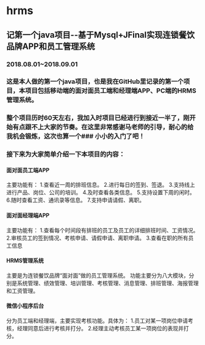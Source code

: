 # hrms
## 记第一个java项目--基于Mysql+JFinal实现连锁餐饮品牌APP和员工管理系统
### 2018.08.01~2018.09.01
### 这是本人做的第一个java项目，也是我在GitHub里记录的第一个项目，本项目包括移动端的面对面员工端和经理端APP、PC端的HRMS管理系统。
### 整个项目历时60天左右，我加入时项目已经进行到接近一半了，刚开始有点跟不上大家的节奏。在这里非常感谢马老师的引导，耐心的给我机会锻炼，这次也算一个### 小小的入门了吧！
### 接下来为大家简单介绍一下本项目的内容：

#### 面对面员工端APP
主要功能有：
1.查看近一周的排班信息。
2.进行每日的签到、签退。
3.支持线上进行产品、岗位、公司的培训。
4.及时查看各类信息。
5.支持设置下周的闲时。
6.随时查看工资、通讯录等信息。
7.支持申请请假、离职。

#### 面对面经理端APP
主要功能有：
1.查看每个时间段有排班的员工及员工的详细排班时间、工资情况。
2.审核员工的签到情况、考核申请、请假申请、离职申请。
3.查看在职的所有员工信息

#### HRMS管理系统
主要是为连锁餐饮品牌“面对面”做的员工管理系统。
功能主要分为八大模块，分别是系统管理、绩效管理、培训管理、考核管理、消息管理、排班管理、海报管理和工资管理。

#### 微信小程序后台
分为员工端和经理端，主要实现考核功能。具体为：
1.员工对某一项岗位申请考核，经理同意后进行考核并打分。
2.经理主动考核员工某一项岗位的表现并打分。
